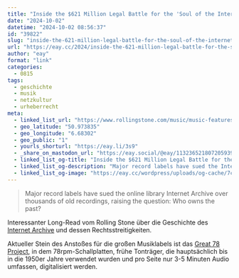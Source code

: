 ```yaml
---
title: "Inside the $621 Million Legal Battle for the 'Soul of the Internet'"
date: "2024-10-02"
datetime: "2024-10-02 08:56:37"
id: "39822"
slug: "inside-the-621-million-legal-battle-for-the-soul-of-the-internet"
url: "https://eay.cc/2024/inside-the-621-million-legal-battle-for-the-soul-of-the-internet/"
author: "eay"
format: "link"
categories:
  - 0815
tags:
  - geschichte
  - musik
  - netzkultur
  - urheberrecht
meta:
  - linked_list_url: "https://www.rollingstone.com/music/music-features/internet-archive-major-label-music-lawsuit-1235105273/"
  - geo_latitude: "50.973835"
  - geo_longitude: "6.68302"
  - geo_public: "1"
  - yourls_shorturl: "https://eay.li/3s9"
  - _share_on_mastodon_url: "https://eay.social/@eay/113236521807205939"
  - linked_list_og-title: "Inside the $621 Million Legal Battle for the 'Soul of the Internet'"
  - linked_list_og-description: "Major record labels have sued the Internet Archive for $621 million over thousands of old recordings, raising the question: Who owns the past?"
  - linked_list_og-image: "https://eay.cc/wordpress/uploads/og-cache/7c94f7c3c64c16033b9926793685f32a.webp"
---
```


> Major record labels have sued the online library Internet Archive over thousands of old recordings, raising the question: Who owns the past?

Interessanter Long-Read vom Rolling Stone über die Geschichte des [Internet Archive](https://archive.org/) und dessen Rechtsstreitigkeiten.

Aktueller Stein des Anstoßes für die großen Musiklabels ist das [Great 78 Project](https://great78.archive.org/), in dem 78rpm-Schallplatten, frühe Tonträger, die hauptsächlich bis in die 1950er Jahre verwendet wurden und pro Seite nur 3-5 Minuten Audio umfassen, digitalisiert werden.

